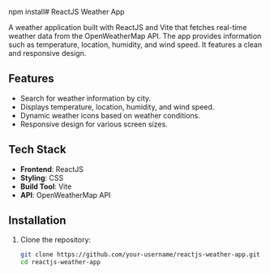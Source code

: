 npm install# ReactJS Weather App

A weather application built with ReactJS and Vite that fetches real-time weather data from the OpenWeatherMap API. The app provides information such as temperature, location, humidity, and wind speed. It features a clean and responsive design.

## Features
- Search for weather information by city.
- Displays temperature, location, humidity, and wind speed.
- Dynamic weather icons based on weather conditions.
- Responsive design for various screen sizes.

## Tech Stack
- **Frontend**: ReactJS
- **Styling**: CSS
- **Build Tool**: Vite
- **API**: OpenWeatherMap API

## Installation

1. Clone the repository:
   ```bash
   git clone https://github.com/your-username/reactjs-weather-app.git
   cd reactjs-weather-app
   ```



